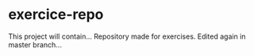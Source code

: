 ﻿# exercice-repo
This project will contain...
Repository made for exercises.
Edited again in master branch...
